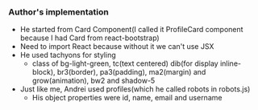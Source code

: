 ### Author's implementation

* He started from Card Component(I called it ProfileCard component because I had Card from react-bootstrap)
* Need to import React because without it we can't use JSX
* He used tachyons for styling
  * class of bg-light-green, tc(text centered) dib(for display inline-block), br3(border), pa3(padding), ma2(margin) and grow(animation), bw2 and shadow-5
* Just like me, Andrei used profiles(which he called robots in robots.js)
  * His object properties were id, name, email and username
